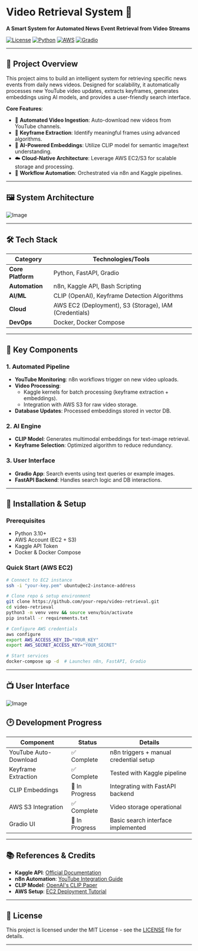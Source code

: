 # Video Retrieval System 🌟

**A Smart System for Automated News Event Retrieval from Video Streams**

[![License](https://img.shields.io/badge/License-MIT-blue.svg)](https://opensource.org/licenses/MIT) 
[![Python](https://img.shields.io/badge/Python-3.10%2B-brightgreen)](https://www.python.org/) 
[![AWS](https://img.shields.io/badge/Cloud-AWS-FF9900)](https://aws.amazon.com/) 
[![Gradio](https://img.shields.io/badge/UI-Gradio-FF6B6B)](https://gradio.app/)

---

## 📖 Project Overview

This project aims to build an intelligent system for retrieving specific news events from daily news videos. Designed for scalability, it automatically processes new YouTube video updates, extracts keyframes, generates embeddings using AI models, and provides a user-friendly search interface. 

**Core Features**:
- 🎥 **Automated Video Ingestion**: Auto-download new videos from YouTube channels.
- 🔑 **Keyframe Extraction**: Identify meaningful frames using advanced algorithms.
- 🧠 **AI-Powered Embeddings**: Utilize CLIP model for semantic image/text understanding.
- ☁️ **Cloud-Native Architecture**: Leverage AWS EC2/S3 for scalable storage and processing.
- 🤖 **Workflow Automation**: Orchestrated via n8n and Kaggle pipelines.

---

## 🖼️ System Architecture

![Image](https://github.com/user-attachments/assets/94e30335-dcae-4321-8c80-f4242c9535d8)

---

## 🛠️ Tech Stack

| Category          | Technologies/Tools                                                                 |
|-------------------|-----------------------------------------------------------------------------------|
| **Core Platform** | Python, FastAPI, Gradio                                                           |
| **Automation**    | n8n, Kaggle API, Bash Scripting                                                   |
| **AI/ML**         | CLIP (OpenAI), Keyframe Detection Algorithms                                      |
| **Cloud**         | AWS EC2 (Deployment), S3 (Storage), IAM (Credentials)                             |
| **DevOps**        | Docker, Docker Compose                                                            |

---

## 🚀 Key Components

### 1. Automated Pipeline
- **YouTube Monitoring**: n8n workflows trigger on new video uploads.
- **Video Processing**: 
  - Kaggle kernels for batch processing (keyframe extraction + embeddings).
  - Integration with AWS S3 for raw video storage.
- **Database Updates**: Processed embeddings stored in vector DB.

### 2. AI Engine
- **CLIP Model**: Generates multimodal embeddings for text-image retrieval.
- **Keyframe Selection**: Optimized algorithm to reduce redundancy.

### 3. User Interface
- **Gradio App**: Search events using text queries or example images.
- **FastAPI Backend**: Handles search logic and DB interactions.

---

## 🔧 Installation & Setup

### Prerequisites
- Python 3.10+
- AWS Account (EC2 + S3)
- Kaggle API Token
- Docker & Docker Compose

### Quick Start (AWS EC2)
```bash
# Connect to EC2 instance
ssh -i "your-key.pem" ubuntu@ec2-instance-address

# Clone repo & setup environment
git clone https://github.com/your-repo/video-retrieval.git
cd video-retrieval
python3 -m venv venv && source venv/bin/activate
pip install -r requirements.txt

# Configure AWS credentials
aws configure
export AWS_ACCESS_KEY_ID="YOUR_KEY"
export AWS_SECRET_ACCESS_KEY="YOUR_SECRET"

# Start services
docker-compose up -d  # Launches n8n, FastAPI, Gradio
```

---
## 📺 User Interface
![Image](https://github.com/user-attachments/assets/908ee7e4-f823-48b3-9749-f4729a83893c)

## 🕑 Development Progress

| Component               | Status     | Details                                                                 |
|-------------------------|------------|-------------------------------------------------------------------------|
| YouTube Auto-Download   | ✅ Complete | n8n triggers + manual credential setup                                 |
| Keyframe Extraction     | ✅ Complete | Tested with Kaggle pipeline                                            |
| CLIP Embeddings         | 🚧 In Progress | Integrating with FastAPI backend                                       |
| AWS S3 Integration      | ✅ Complete | Video storage operational                                              |
| Gradio UI               | 🚧 In Progress | Basic search interface implemented                                     |

---

## 📚 References & Credits

- **Kaggle API**: [Official Documentation](https://www.kaggle.com/docs/api)
- **n8n Automation**: [YouTube Integration Guide](https://n8n.io/integrations/youtube)
- **CLIP Model**: [OpenAI's CLIP Paper](https://arxiv.org/abs/2103.00020)
- **AWS Setup**: [EC2 Deployment Tutorial](https://aws.amazon.com/getting-started/)

---

## 📄 License

This project is licensed under the MIT License - see the [LICENSE](LICENSE) file for details.

---